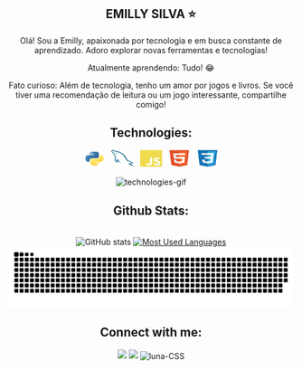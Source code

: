  <div style="text-align: center;" align="center">

## EMILLY SILVA ⭐️
Olá! Sou a Emilly, apaixonada por tecnologia e em busca constante de aprendizado. Adoro explorar novas ferramentas e tecnologias!

Atualmente aprendendo: Tudo! 😂

Fato curioso: Além de tecnologia, tenho um amor por jogos e livros. Se você tiver uma recomendação de leitura ou um jogo interessante, compartilhe comigo!

 <div style="text-align: center;" align="center">

## Technologies:

 <div style="text-align: center;" align="center">
<div style="display: flex; flex-wrap: wrap; gap: 10px; align-items: center; justify-content: center;">
  <img align="center" alt="luna-Python" height="30" width="40" src="https://raw.githubusercontent.com/devicons/devicon/master/icons/python/python-original.svg">
  <img align="center" alt="luna-MySQL" height="30" width="40" src="https://raw.githubusercontent.com/devicons/devicon/master/icons/mysql/mysql-original.svg">
  <img align="center" alt="luna-JavaScript" height="30" width="40" src="https://raw.githubusercontent.com/devicons/devicon/master/icons/javascript/javascript-plain.svg">
  <img align="center" alt="luna-HTML" height="30" width="40" src="https://raw.githubusercontent.com/devicons/devicon/master/icons/html5/html5-original.svg">
  <img align="center" alt="luna-CSS" height="30" width="40" src="https://raw.githubusercontent.com/devicons/devicon/master/icons/css3/css3-original.svg">

</div>

<div style="text-align: center;" align="center">
  <br> <!-- Espaço extra -->
  <img align="center" alt="technologies-gif" height="300" width="300" src="https://github.com/user-attachments/assets/322276ce-6bec-4637-b5cc-0d1e603bb1a6">
  <br> <!-- Espaço extra -->
</div>

## Github Stats:

<div style="text-align: center;" align="center">
  <br>
  <img src="https://github-readme-stats-git-masterrstaa-rickstaa.vercel.app/api?username=bolunaxoy&hide_title=true&show_icons=true&include_all_commits=false&count_private=true&line_height=25&hide=issues&bg_color=000000&title_color=FFFFFF&text_color=FFFFFF&border_radius=3&border_color=FFFFFF&icon_color=FFFFFF&theme=jolly" alt="GitHub stats">

  <a href="https://github.com/bolunaxoy/github-readme-stats">
    <img src="https://github-readme-stats-git-masterrstaa-rickstaa.vercel.app/api/top-langs/?username=bolunaxoy&line_height=10&card_width=290&layout=compact&hide_title=false&count_private=true&langs_count=4&show_icons=true&title_color=FFFFFF&bg_color=000000&text_color=FFFFFF&border_radius=3&border_color=FFFFFF&count_private=true" alt="Most Used Languages">
  </a>
</div>




</div>

<picture align="center">
  <source media="(prefers-color-scheme: dark)" srcset="https://raw.githubusercontent.com/bolunaxoy/bolunaxoy/output/github-contribution-grid-snake-dark.svg">
  <source media="(prefers-color-scheme: light)" srcset="https://raw.githubusercontent.com/bolunaxoy/bolunaxoy/output/github-contribution-grid-snake-dark.svg">
  <img align="center" alt="github contribution grid snake animation" src="https://raw.githubusercontent.com/bolunaxoy/bolunaxoy/output/github-contribution-grid-snake.svg">
</picture>

## Connect with me:

<div> <a href="mailto:emyyagami5@gmail.com"><img src="https://img.shields.io/badge/-Gmail-%23333?style=for-the-badge&logo=gmail&logoColor=white" target="_blank"></a> <a href="https://www.linkedin.com/in/emilly-silva-645270202" target="_blank"><img src="https://img.shields.io/badge/-LinkedIn-%230077B5?style=for-the-badge&logo=linkedin&logoColor=white" target="_blank"></a>

  <img align="center" alt="luna-CSS" height="140" width="140" src="https://github.com/user-attachments/assets/cc6fc124-6642-4ed0-b569-37918806c7ac">

</div>




